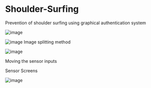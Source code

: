 # Shoulder-Surfing
Prevention of shoulder surfing using graphical authentication system



![image](https://user-images.githubusercontent.com/28794736/59961223-cf3fb500-9489-11e9-8871-953386db99c6.png)


![image](https://user-images.githubusercontent.com/28794736/59961251-26458a00-948a-11e9-8d8e-d2a509a22a9f.png)
Image splitting method 



![image](https://user-images.githubusercontent.com/28794736/59961263-4bd29380-948a-11e9-89e2-6c31aa96d22e.png)


Moving the sensor inputs




Sensor Screens 

![image](https://user-images.githubusercontent.com/28794736/59961288-8c321180-948a-11e9-8f6b-0d8806f5438c.png)

